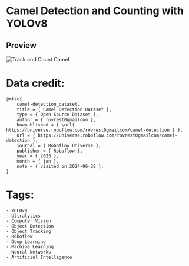 # Camel Detection and Counting with YOLOv8


## Preview

![Track and Count Camel](./Video/camel_counting_output1.gif)


# Data credit:

```
@misc{
    camel-detection_dataset,
    title = { Camel Detection Dataset },
    type = { Open Source Dataset },
    author = { rovrest0gmailcom },
    howpublished = { \url{ https://universe.roboflow.com/rovrest0gmailcom/camel-detection } },
    url = { https://universe.roboflow.com/rovrest0gmailcom/camel-detection },
    journal = { Roboflow Universe },
    publisher = { Roboflow },
    year = { 2023 },
    month = { jan },
    note = { visited on 2024-06-28 },
}

```

# Tags:
    - YOLOv8
    - Ultralytics
    - Computer Vision
    - Object Detection
    - Object Tracking
    - Roboflow
    - Deep Learning
    - Machine Learning
    - Neural Networks
    - Artificial Intelligence
